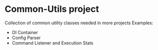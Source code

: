 # Common-Utils project
Collection of common utility classes needed in more projects 
Examples:
* DI Container
* Config Parser
* Command Listener and Execution Stats
